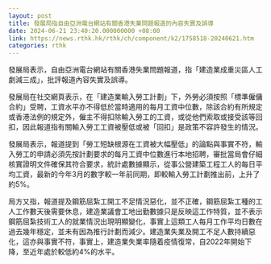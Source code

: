 ```yaml
---
layout: post
title: 發展局指自由亞洲電台網站有關香港失業問題報道的內容失實及誤導
date: 2024-06-21 23:40:20.000000000 +08:00
link: https://news.rthk.hk/rthk/ch/component/k2/1758518-20240621.htm
categories: rthk
---
```


發展局表示，自由亞洲電台網站有關香港失業問題報道，指「建造業成重災區人工劇減三成」，批評報道內容失實及誤導。

發展局在社交網頁表示，在「建造業輸入勞工計劃」下，外勞必須按照「標準僱傭合約」受聘，工資水平亦不得低於當時適用的每月工資中位數，除該合約有所規定或香港法例的規定外，僱主不得扣除輸入勞工的工資，或從他們索取或接受該等回扣，因此報道指有關輸入勞工工資被壓低或被「回扣」是政策不容許發生的情況。

發展局表示，報道提到「勞工短缺根源在工資被大幅壓低」的論點與事實不符，輸入勞工的申請必須先按計劃要求的每月工資中位數進行本地招聘，審批當局會仔細核實證明文件確保其符合要求，統計處數據顯示，從事公營建築工程工人的每日平均工資，最新的今年3月的數字較一年前同期，即較輸入勞工計劃推出前，上升了約5%。

局方又指，報道提及鋼筋屈紮工開工不足情況惡化，並不正確，鋼筋屈紮工種的工人工作數天後需要休息，建造業議會工地出勤數據只是反映這工作特質，並不表示鋼筋屈紮技術工人的就業情況出現明顯變化，事實上這類工人每月工作平均日數在過去幾年穩定，並未有因為推行計劃而減少。建造業失業及開工不足人數持續惡化，這亦與事實不符，事實上，建造業失業率隨着疫情復常，自2022年開始下降，至近年處於較低約4%的水平。
